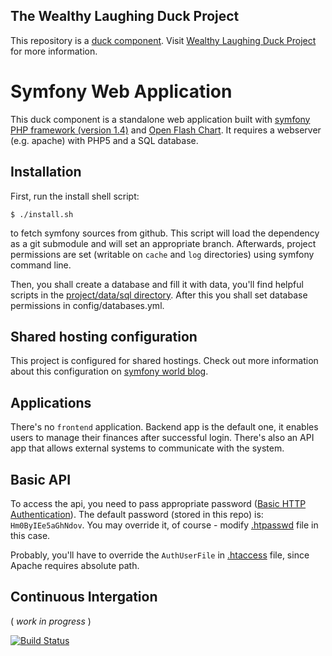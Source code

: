 The Wealthy Laughing Duck Project
---------------------------------

This repository is a [duck component](https://github.com/wealthy-laughing-duck).
Visit [Wealthy Laughing Duck Project](http://wealthy-laughing-duck.github.io/) for more information.

Symfony Web Application
=======================

This duck component is a standalone web application built with
[symfony PHP framework (version 1.4)](http://www.symfony-project.org)
and [Open Flash Chart](http://teethgrinder.co.uk/open-flash-chart/).
It requires a webserver (e.g. apache) with PHP5 and a SQL database.

Installation
------------

First, run the install shell script:

    $ ./install.sh

to fetch symfony sources from github. This script will load the dependency
as a git submodule and will set an appropriate branch. Afterwards, project
permissions are set (writable on `cache` and `log` directories) using
symfony command line.

Then, you shall create a database and fill it with data, you'll find helpful
scripts in the [project/data/sql directory](data/sql). After this you shall
set database permissions in config/databases.yml.

Shared hosting configuration
----------------------------

This project is configured for shared hostings. Check out more information
about this configuration on [symfony world blog](http://symfony-world.blogspot.com/2010/01/configuring-symfony-application-on.html).

Applications
------------

There's no `frontend` application. Backend app is the default one, it enables
users to manage their finances after successful login. There's also an API app
that allows external systems to communicate with the system.

Basic API
---------

To access the api, you need to pass appropriate password
([Basic HTTP Authentication](http://httpd.apache.org/docs/2.2/mod/mod_auth_basic.html)).
The default password (stored in this repo) is: `Hm0ByIEe5aGhNdov`. You may
override it, of course - modify [.htpasswd](public_html/.htpasswd) file in this
case.

Probably, you'll have to override the `AuthUserFile` in
[.htaccess](public_html/.htaccess) file, since Apache requires absolute path.

Continuous Intergation
----------------------

( *work in progress* )

[![Build Status](https://travis-ci.org/wealthy-laughing-duck/duck-symfony-webapp.png)](https://travis-ci.org/wealthy-laughing-duck/duck-symfony-webapp)

